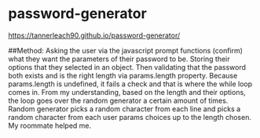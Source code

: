 # password-generator

https://tannerleach90.github.io/password-generator/

##Method: Asking the user via the javascript prompt functions (confirm) what they want the parameters of their password to be. Storing their options that they selected in an object. Then validating that the password both exists and is the right length via params.length property. Because params.length is undefined, it fails a check and that is where the while loop comes in. From my understanding, based on the length and their options, the loop goes over the random generator a certain amount of times. Random generator picks a random character from each line and picks a random character from each user params choices up to the length chosen. My roommate helped me.